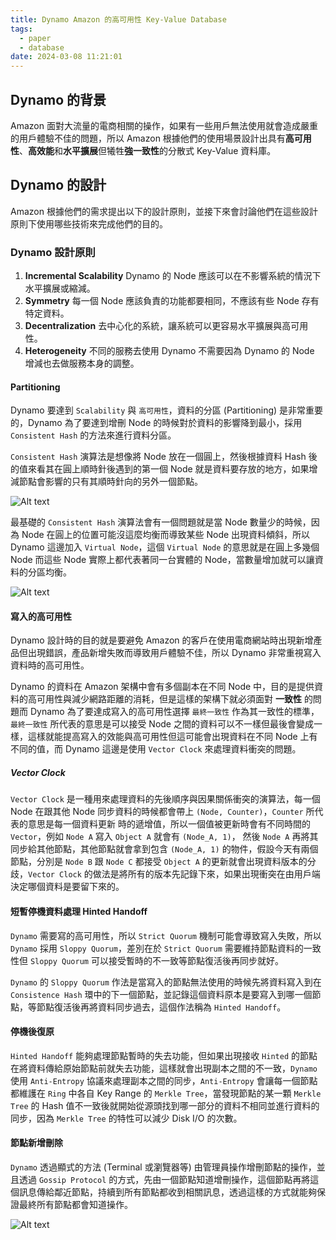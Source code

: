 ```yaml
---
title: Dynamo Amazon 的高可用性 Key-Value Database
tags:
  - paper
  - database
date: 2024-03-08 11:21:01
---
```



## Dynamo 的背景

Amazon 面對大流量的電商相關的操作，如果有一些用戶無法使用就會造成嚴重的用戶體驗不佳的問題，所以 Amazon 根據他們的使用場景設計出具有**高可用性**、**高效能**和**水平擴展**但犧牲**強一致性**的分散式 Key-Value 資料庫。

## Dynamo 的設計

Amazon 根據他們的需求提出以下的設計原則，並接下來會討論他們在這些設計原則下使用哪些技術來完成他們的目的。

### Dynamo 設計原則

1. **Incremental Scalability**
    Dynamo 的 Node 應該可以在不影響系統的情況下水平擴展或縮減。
2. **Symmetry**
    每一個 Node 應該負責的功能都要相同，不應該有些 Node 存有特定資料。
3. **Decentralization**
   去中心化的系統，讓系統可以更容易水平擴展與高可用性。
4. **Heterogeneity**
    不同的服務去使用 Dynamo 不需要因為 Dynamo 的 Node 增減也去做服務本身的調整。

#### Partitioning

Dynamo 要達到 `Scalability` 與 `高可用性`，資料的分區 (Partitioning) 是非常重要的，Dynamo 為了要達到增刪 Node 的時候對於資料的影響降到最小，採用 `Consistent Hash` 的方法來進行資料分區。

`Consistent Hash` 演算法是想像將 Node 放在一個圓上，然後根據資料 Hash 後的值來看其在圓上順時針後遇到的第一個 Node 就是資料要存放的地方，如果增減節點會影響的只有其順時針向的另外一個節點。

![Alt text](consistent_hash.png)

最基礎的 `Consistent Hash` 演算法會有一個問題就是當 Node 數量少的時候，因為 Node 在圓上的位置可能沒這麼均衡而導致某些 Node 出現資料傾斜，所以 Dynamo 這邊加入 `Virtual Node`，這個 `Virtual Node` 的意思就是在圓上多幾個 Node 而這些 Node 實際上都代表著同一台實體的 Node，當數量增加就可以讓資料的分區均衡。

![Alt text](virtual_node_consistent.png)


#### 寫入的高可用性

Dynamo 設計時的目的就是要避免 Amazon 的客戶在使用電商網站時出現新增產品但出現錯誤，產品新增失敗而導致用戶體驗不佳，所以 Dynamo 非常重視寫入資料時的高可用性。

Dynamo 的資料在 Amazon 架構中會有多個副本在不同 Node 中，目的是提供資料的高可用性與減少網路距離的消耗，但是這樣的架構下就必須面對 **一致性** 的問題而 Dynamo 為了要達成寫入的高可用性選擇 `最終一致性` 作為其一致性的標準，`最終一致性` 所代表的意思是可以接受 Node 之間的資料可以不一樣但最後會變成一樣，這樣就能提高寫入的效能與高可用性但這可能會出現資料在不同 Node 上有不同的值，而 Dynamo 這邊是使用 `Vector Clock` 來處理資料衝突的問題。

##### Vector Clock

`Vector Clock` 是一種用來處理資料的先後順序與因果關係衝突的演算法，每一個 Node 在跟其他 Node 同步資料的時候都會帶上 `(Node, Counter)`，`Counter` 所代表的意思是每一個資料更新
時的遞增值，所以一個值被更新時會有不同時間的 `Vector`，例如 `Node A` 寫入 `Object A` 就會有 `(Node_A, 1)`， 然後 `Node A` 再將其同步給其他節點，其他節點就會拿到包含 `(Node_A, 1)` 的物件，假設今天有兩個節點，分別是 `Node B` 跟 `Node C` 都接受 `Object A` 的更新就會出現資料版本的分歧，`Vector Clock` 的做法是將所有的版本先記錄下來，如果出現衝突在由用戶端決定哪個資料是要留下來的。

#### 短暫停機資料處理 Hinted Handoff

`Dynamo` 需要寫的高可用性，所以 `Strict Quorum` 機制可能會導致寫入失敗，所以 `Dynamo` 採用 `Sloppy Quorum`，差別在於 `Strict Quorum` 需要維持節點資料的一致性但 `Sloppy Quorum` 可以接受暫時的不一致等節點復活後再同步就好。

`Dynamo` 的 `Sloppy Quorum` 作法是當寫入的節點無法使用的時候先將資料寫入到在 `Consistence Hash` 環中的下一個節點，並記錄這個資料原本是要寫入到哪一個節點，等節點復活後再將資料同步過去，這個作法稱為 `Hinted Handoff`。

#### 停機後復原

`Hinted Handoff` 能夠處理節點暫時的失去功能，但如果出現接收 `Hinted` 的節點在將資料傳給原始節點前就失去功能，這樣就會出現副本之間的不一致，`Dynamo` 使用 `Anti-Entropy` 協議來處理副本之間的同步，`Anti-Entropy` 會讓每一個節點都維護在 `Ring` 中各自 Key Range 的 `Merkle Tree`，當發現節點的某一顆 `Merkle Tree` 的 Hash 值不一致後就開始從源頭找到哪一部分的資料不相同並進行資料的同步，因為 `Merkle Tree` 的特性可以減少 Disk I/O 的次數。

#### 節點新增刪除

`Dynamo` 透過顯式的方法 (Terminal 或瀏覽器等) 由管理員操作增刪節點的操作，並且透過 `Gossip Protocol` 的方式，先由一個節點知道增刪操作，這個節點再將這個訊息傳給鄰近節點，持續到所有節點都收到相關訊息，透過這樣的方式就能夠保證最終所有節點都會知道操作。
 


![Alt text](tech_summary.png)